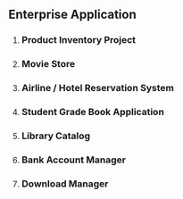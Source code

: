 ## Enterprise Application

1. ### Product Inventory Project

2. ### Movie Store

3. ### Airline / Hotel Reservation System

4. ### Student Grade Book Application

5. ### Library Catalog

6. ### Bank Account Manager

7. ### Download Manager
